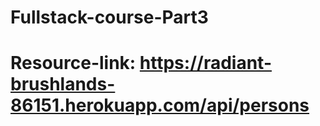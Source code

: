 # Fullstack-course-Part3
# Resource-link: https://radiant-brushlands-86151.herokuapp.com/api/persons
